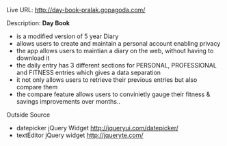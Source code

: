 Live URL: <http://day-book-pralak.gopagoda.com/>

Description: <b>Day Book</b>
  - is a modified version of 5 year Diary
  - allows users to create and maintain a personal account enabling privacy
  - the app allows users to maintian a diary on the web, without having to download it
  - the daily entry has 3 different sections for PERSONAL, PROFESSIONAL and FITNESS entries which gives a data separation 
  - it not only allows users to retrieve their previous entries but also compare them
  - the compare feature allows users to convinietly gauge their fitness & savings improvements over months.. 

Outside Source
  - datepicker jQuery Widget <http://jqueryui.com/datepicker/>
  - textEditor jQuery widget <http://jqueryte.com/>
